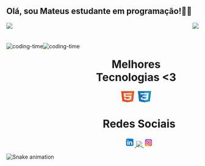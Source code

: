 ## Olá, sou Mateus estudante em programação!🧑‍💻

<div>
  
  <img  height="180em" src="https://github-readme-stats.vercel.app/api?username=Tue-GBS&show_icons=true&theme=great-gatsby&include_all_commits=true&count_private=true"/>
  <img align="right" height="180em" src="https://github-readme-stats.vercel.app/api/top-langs/?username=Tue-GBS&layout=compact&langs_count=16&theme=great-gatsby"/>
</div>
<br>

<div  align="center"> 
  <div style="display: inline_block"><br>
    <img align="left" height="250" alt="coding-time" src="code.gif">
    <img align="left" height="250" alt="coding-time" src="code.gif">
    <h1 align="center">Melhores Tecnologias <3</h1>
    <img align="center" height="30" width="40" alt="html-icon" src="https://raw.githubusercontent.com/devicons/devicon/master/icons/html5/html5-original.svg">
    <img align="center" height="30" width="40" alt="css-icon" src="https://raw.githubusercontent.com/devicons/devicon/master/icons/css3/css3-original.svg">
   </div>
    
  
  <h1 align="center">Redes Sociais</h1>
    <a href = "https://www.linkedin.com/in/mateus-gon%C3%A7alves61/">
      <img width="25" src="linkedin.png">
    </a>
    <a href = "https://twitter.com/Tue_Dev">
        <img width="25" src="twitterxx.pngx.png">
    </a>
    <a href = "https://www.instagram.com/tue_gbs/">
      <img width="25" src="instagram.png">
    </a>
</div>
  
![Snake animation](https://github.com/LuigiGF/LuigiGF/blob/output/github-contribution-grid-snake.svg)